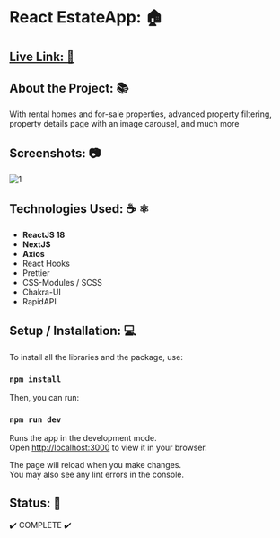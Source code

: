 # React EstateApp: 🏠

## [Live Link: 🔗](https://ibragimoov-pizza.vercel.app/)

## About the Project: 📚
With rental homes and for-sale properties, advanced property filtering, property details page with an image carousel, and much more

## Screenshots: 📷
![1](https://i.ibb.co/jTW4bFC/image.png)

## Technologies Used: ☕️ ⚛️
- **ReactJS 18**
- **NextJS**
- **Axios**
- React Hooks
- Prettier
- CSS-Modules / SCSS
- Chakra-UI
- RapidAPI

## Setup / Installation: 💻
To install all the libraries and the package, use:

### `npm install`

Then, you can run:

### `npm run dev`

Runs the app in the development mode.\
Open [http://localhost:3000](http://localhost:3000) to view it in your browser.

The page will reload when you make changes.\
You may also see any lint errors in the console.

## Status: 📶
✔️ COMPLETE ✔️
